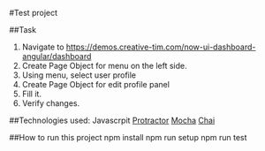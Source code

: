#Test project

##Task
1) Navigate to https://demos.creative-tim.com/now-ui-dashboard-angular/dashboard
2) Create Page Object for menu on the left side.
3) Using menu, select user profile
4) Create Page Object for edit profile panel
5) Fill it.
6) Verify changes.

##Technologies used: 
Javascrpit
[Protractor](https://www.protractortest.org/#/)
[Mocha](https://mochajs.org/)
[Chai](https://www.chaijs.com/)

##How to run this project
npm install
npm run setup
npm run test
